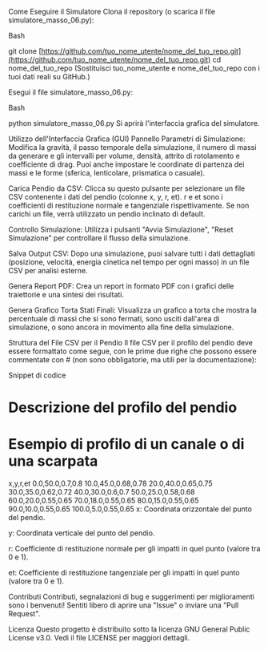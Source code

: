 Come Eseguire il Simulatore
Clona il repository (o scarica il file simulatore_masso_06.py):

Bash

git clone [https://github.com/tuo_nome_utente/nome_del_tuo_repo.git](https://github.com/tuo_nome_utente/nome_del_tuo_repo.git)
cd nome_del_tuo_repo
(Sostituisci tuo_nome_utente e nome_del_tuo_repo con i tuoi dati reali su GitHub.)

Esegui il file simulatore_masso_06.py:

Bash

python simulatore_masso_06.py
Si aprirà l'interfaccia grafica del simulatore.

Utilizzo dell'Interfaccia Grafica (GUI)
Pannello Parametri di Simulazione: Modifica la gravità, il passo temporale della simulazione, il numero di massi da generare e gli intervalli per volume, densità, attrito di rotolamento e coefficiente di drag. Puoi anche impostare le coordinate di partenza dei massi e le forme (sferica, lenticolare, prismatica o casuale).

Carica Pendio da CSV: Clicca su questo pulsante per selezionare un file CSV contenente i dati del pendio (colonne x, y, r, et). r e et sono i coefficienti di restituzione normale e tangenziale rispettivamente. Se non carichi un file, verrà utilizzato un pendio inclinato di default.

Controllo Simulazione: Utilizza i pulsanti "Avvia Simulazione", "Reset Simulazione" per controllare il flusso della simulazione.

Salva Output CSV: Dopo una simulazione, puoi salvare tutti i dati dettagliati (posizione, velocità, energia cinetica nel tempo per ogni masso) in un file CSV per analisi esterne.

Genera Report PDF: Crea un report in formato PDF con i grafici delle traiettorie e una sintesi dei risultati.

Genera Grafico Torta Stati Finali: Visualizza un grafico a torta che mostra la percentuale di massi che si sono fermati, sono usciti dall'area di simulazione, o sono ancora in movimento alla fine della simulazione.

Struttura del File CSV per il Pendio
Il file CSV per il profilo del pendio deve essere formattato come segue, con le prime due righe che possono essere commentate con # (non sono obbligatorie, ma utili per la documentazione):

Snippet di codice

# Descrizione del profilo del pendio
# Esempio di profilo di un canale o di una scarpata
x,y,r,et
0.0,50.0,0.7,0.8
10.0,45.0,0.68,0.78
20.0,40.0,0.65,0.75
30.0,35.0,0.62,0.72
40.0,30.0,0.6,0.7
50.0,25.0,0.58,0.68
60.0,20.0,0.55,0.65
70.0,18.0,0.55,0.65
80.0,15.0,0.55,0.65
90.0,10.0,0.55,0.65
100.0,5.0,0.55,0.65
x: Coordinata orizzontale del punto del pendio.

y: Coordinata verticale del punto del pendio.

r: Coefficiente di restituzione normale per gli impatti in quel punto (valore tra 0 e 1).

et: Coefficiente di restituzione tangenziale per gli impatti in quel punto (valore tra 0 e 1).

Contributi
Contributi, segnalazioni di bug e suggerimenti per miglioramenti sono i benvenuti! Sentiti libero di aprire una "Issue" o inviare una "Pull Request".

Licenza
Questo progetto è distribuito sotto la licenza GNU General Public License v3.0. Vedi il file LICENSE per maggiori dettagli.

